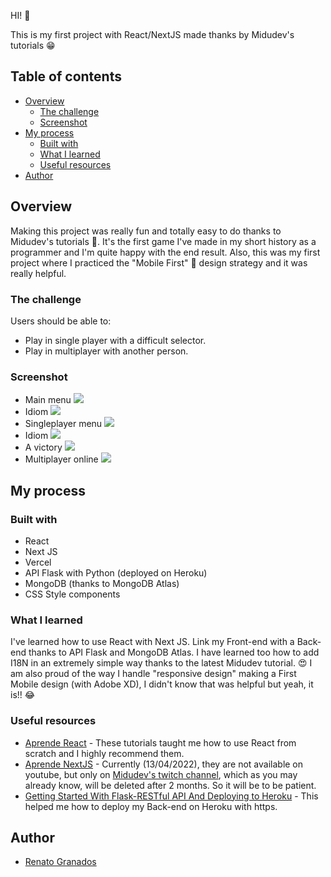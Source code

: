 HI! 🥰

This is my first project with React/NextJS made thanks by Midudev's tutorials 😁

## Table of contents

- [Overview](#overview)
  - [The challenge](#the-challenge)
  - [Screenshot](#screenshot)
- [My process](#my-process)
  - [Built with](#built-with)
  - [What I learned](#what-i-learned)
  - [Useful resources](#useful-resources)
- [Author](#author)

## Overview

Making this project was really fun and totally easy to do thanks to Midudev's tutorials 💙. It's the first game I've made in my short history as a programmer and I'm quite happy with the end result. Also, this was my first project where I practiced the "Mobile First" 📱 design strategy and it was really helpful.

### The challenge

Users should be able to:

- Play in single player with a difficult selector.
- Play in multiplayer with another person.

### Screenshot

- Main menu
  ![](./readme_sources/menu.png)
- Idiom
  ![](./readme_sources/idiom.png)
- Singleplayer menu
  ![](./readme_sources/menu_singleplayer.png)
- Idiom
  ![](./readme_sources/idiom.png)
- A victory
  ![](./readme_sources/has_ganado.png)
- Multiplayer online
  ![](./readme_sources/multiplayer.png)

## My process

### Built with

- React
- Next JS
- Vercel
- API Flask with Python (deployed on Heroku)
- MongoDB (thanks to MongoDB Atlas)
- CSS Style components

### What I learned

I've learned how to use React with Next JS. Link my Front-end with a Back-end thanks to API Flask and MongoDB Atlas.
I have learned too how to add I18N in an extremely simple way thanks to the latest Midudev tutorial. 😍
I am also proud of the way I handle "responsive design" making a First Mobile design (with Adobe XD), I didn't know that was helpful but yeah, it is!! 😂

### Useful resources

- [Aprende React](https://www.youtube.com/watch?v=T_j60n1zgu0&list=PLV8x_i1fqBw0B008sQn79YxCjkHJU84pC) - These tutorials taught me how to use React from scratch and I highly recommend them.
- [Aprende NextJS](https://www.youtube.com/c/midudev) - Currently (13/04/2022), they are not available on youtube, but only on [Midudev's twitch channel](https://www.twitch.tv/midudev), which as you may already know, will be deleted after 2 months. So it will be to be patient.
- [Getting Started With Flask-RESTful API And Deploying to Heroku](https://medium.com/analytics-vidhya/flask-restful-api-with-heroku-da1ecf3e04b) - This helped me how to deploy my Back-end on Heroku with https.

## Author

- [Renato Granados](https://www.linkedin.com/in/renato-granados-636935233/)
